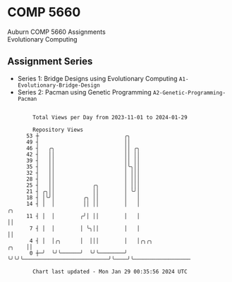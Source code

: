 # COMP 5660
Auburn COMP 5660 Assignments  
Evolutionary Computing

## Assignment Series
- Series 1: Bridge Designs using Evolutionary Computing `A1-Evolutionary-Bridge-Design`
- Series 2: Pacman using Genetic Programming `A2-Genetic-Programming-Pacman`

```

        Total Views per Day from 2023-11-01 to 2024-01-29

        Repository Views
      53 ┼                           ╭╮
      49 ┤                           ││
      46 ┤   ╭╮                      ││ ╭╮
      42 ┤   ││                      ││ ││
      39 ┤   ││                      ││ ││
      35 ┤   ││                      │╰╮││
      32 ┤   ││                      │ │││
      28 ┤   ││                      │ │││
      25 ┤   ││            ╭╮        │ │││
      21 ┤ ╭╮││            ││        │ ╰╯│
      18 ┤ │╰╯│         ╭╮ ││        │   │
      14 ┤ │  │         ││ ││        │   │                                     ╭╮
      11 ┤ │  │        ╭╯│ ││        │   │                                     ││
       7 ┤ │  │        │ ╰╮││        │   │                                     ││
       4 ┤ │  │╭╮      │  │││        │   │╭╮╭╮                           ╭╮    ││
       0 ┼─╯  ╰╯╰──────╯  ╰╯╰────────╯   ╰╯╰╯╰───────────────────────────╯╰────╯╰──────────────────

        Chart last updated - Mon Jan 29 00:35:56 2024 UTC
        
```
